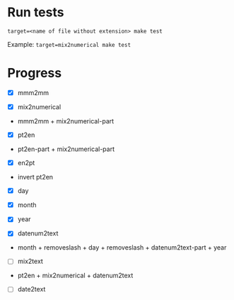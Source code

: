 # Run tests

`target=<name of file without extension> make test`

Example: `target=mix2numerical make test`

# Progress

- [x] mmm2mm

- [x] mix2numerical

* mmm2mm + mix2numerical-part

- [x] pt2en

* pt2en-part + mix2numerical-part

- [x] en2pt

* invert pt2en

- [x] day

- [x] month

- [x] year

- [x] datenum2text

* month + removeslash + day + removeslash + datenum2text-part + year

- [ ] mix2text

* pt2en + mix2numerical + datenum2text

- [ ] date2text
